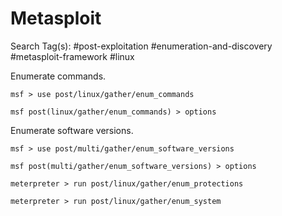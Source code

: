 # Metasploit

Search Tag(s): #post-exploitation #enumeration-and-discovery #metasploit-framework #linux

Enumerate commands.

```
msf > use post/linux/gather/enum_commands

msf post(linux/gather/enum_commands) > options
```

Enumerate software versions.

```
msf > use post/multi/gather/enum_software_versions

msf post(multi/gather/enum_software_versions) > options
```

```
meterpreter > run post/linux/gather/enum_protections

meterpreter > run post/linux/gather/enum_system
```